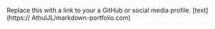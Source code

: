 Replace this with a link to your a GitHub or social media profile.
[text](https:// AthulJL/markdown-portfolio.com)


